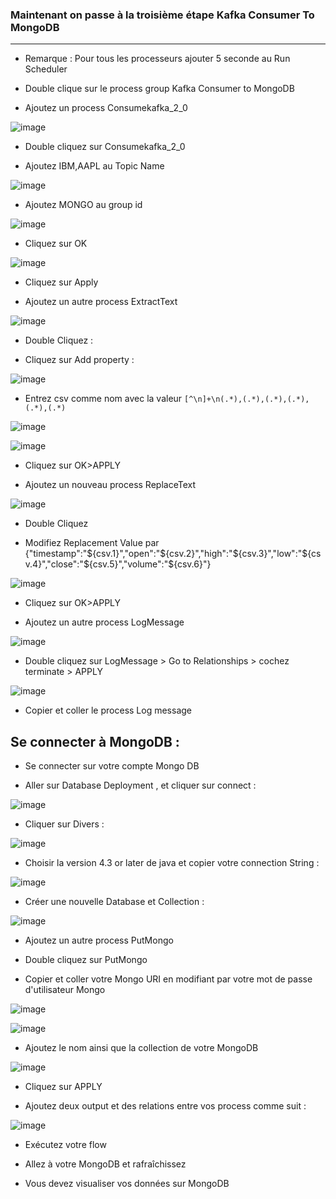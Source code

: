### Maintenant on passe à la troisième étape Kafka Consumer To MongoDB
---

- Remarque : Pour tous les processeurs ajouter 5 seconde au Run Scheduler

- Double clique sur le process group Kafka Consumer to MongoDB 

- Ajoutez un process Consumekafka_2_0 

![image](https://user-images.githubusercontent.com/78825764/194060320-cb618b3e-afdb-4475-bef0-89e4ed0b1ce2.png)

- Double cliquez sur Consumekafka_2_0

- Ajoutez IBM,AAPL au Topic Name

![image](https://user-images.githubusercontent.com/78825764/194060937-16494ba9-c64f-4712-a9d0-9f2ea04ba893.png)

- Ajoutez MONGO au group id 

 ![image](https://user-images.githubusercontent.com/78825764/194061051-b1550446-d8ee-4e8e-a0b4-9b6d90ef4a26.png)

- Cliquez sur OK

![image](https://user-images.githubusercontent.com/78825764/194061529-616cb805-888e-4666-9871-82d215cf4cd6.png)

- Cliquez sur Apply

- Ajoutez un autre process ExtractText 

![image](https://user-images.githubusercontent.com/78825764/194062233-77e0a51b-31c8-40ba-9810-c3d44be3450f.png)

- Double Cliquez :

- Cliquez sur Add property :

![image](https://user-images.githubusercontent.com/78825764/194062534-1290dbf2-5bcb-4317-a1dc-473ea587ef84.png)

- Entrez csv comme nom avec la valeur ```[^\n]+\n(.*),(.*),(.*),(.*),(.*),(.*)```

![image](https://user-images.githubusercontent.com/78825764/194062666-c9843742-ea52-41f4-a5e5-eef6489508da.png)

![image](https://user-images.githubusercontent.com/78825764/194063430-6facc54c-8b1c-44d3-8a5f-40ca7b6ab0cb.png)

- Cliquez sur OK>APPLY

- Ajoutez un nouveau process ReplaceText

![image](https://user-images.githubusercontent.com/78825764/194063903-7a25962e-934e-4295-b81c-e31933dd14c1.png)

- Double Cliquez 

- Modifiez Replacement Value par {"timestamp":"${csv.1}","open":"${csv.2}","high":"${csv.3}","low":"${csv.4}","close":"${csv.5}","volume":"${csv.6}"}

![image](https://user-images.githubusercontent.com/78825764/194064319-e59502b7-b82d-477e-a12c-2cfca4e341a3.png)

- Cliquez sur OK>APPLY

- Ajoutez un autre process LogMessage

![image](https://user-images.githubusercontent.com/78825764/194064920-96e3bd31-95a8-45d0-92ff-e276950cc2a8.png)

- Double cliquez sur LogMessage > Go to Relationships > cochez terminate > APPLY

![image](https://user-images.githubusercontent.com/78825764/194065260-f4ce4d25-15be-421d-ac60-45c9b69cee00.png)

- Copier et coller le process Log message 

## Se connecter à MongoDB :

- Se connecter sur votre compte Mongo DB

- Aller sur Database Deployment , et cliquer sur connect :

![image](https://user-images.githubusercontent.com/78825764/232914854-43bd779b-9708-49be-9fd2-e3c244074368.png)

- Cliquer sur Divers :

![image](https://user-images.githubusercontent.com/78825764/232914952-b48639aa-7b6c-4e3b-acdc-5ff2f1dd9364.png)

- Choisir la version 4.3 or later de java et copier votre connection String :

![image](https://user-images.githubusercontent.com/78825764/232915228-4f69136c-eab0-406c-8163-0754fd7ba3fd.png)

- Créer une nouvelle Database et Collection :

![image](https://user-images.githubusercontent.com/78825764/232915580-1d7f8666-1168-46d7-8b1b-0401a209ce37.png)

- Ajoutez un autre process PutMongo

- Double cliquez sur PutMongo

- Copier et coller votre Mongo URI en modifiant <password> par votre mot de passe d'utilisateur Mongo

![image](https://user-images.githubusercontent.com/78825764/194067859-1877eebe-6e1e-477b-bd4f-9716e014744b.png)

![image](https://user-images.githubusercontent.com/78825764/194067517-beff90aa-692c-4863-b10d-9c63a77b066e.png)
 
 - Ajoutez le nom ainsi que la collection de votre MongoDB
 
 ![image](https://user-images.githubusercontent.com/78825764/194068484-942da905-afdc-42cb-a8a0-542e64ecada4.png)

- Cliquez sur APPLY

- Ajoutez deux output et des relations entre vos process comme suit :

![image](https://user-images.githubusercontent.com/78825764/194069083-4dad281b-e766-483d-b7f2-c78167bec1de.png)

- Exécutez votre flow

- Allez à votre MongoDB et rafraîchissez

- Vous devez visualiser vos données sur MongoDB

